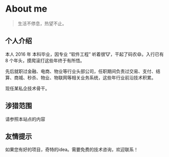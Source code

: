 # About me

> 生活不停息，热望不止。

## 个人介绍

本人 2016 年 本科毕业，因专业 “软件工程” 听着很🐮，干起了码农😄。入行已有 8 个年头，摸爬滚打这些年终于有所悟。

先后就职过金融、电商、物业等行业头部公司，任职期间负责过交易、支付、结算、商城、秒杀、物业、物联网等相关业务系统，这些年行业前沿技术积累。

现任某私企技术骨干。

## 涉猎范围

请参照本站点的内容

## 友情提示

如果您有好的项目，奇特的idea。需要免费的技术咨询，欢迎联系！
